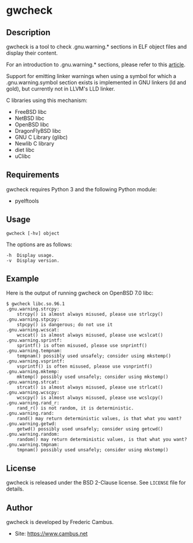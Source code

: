 # gwcheck

## Description

gwcheck is a tool to check .gnu.warning.* sections in ELF object
files and display their content.

For an introduction to .gnu.warning.* sections, please refer to this
[article][1].

Support for emitting linker warnings when using a symbol for which a
.gnu.warning.symbol section exists is implemented in GNU linkers (ld
and gold), but currently not in LLVM's LLD linker.

C libraries using this mechanism:

- FreeBSD libc
- NetBSD libc
- OpenBSD libc
- DragonFlyBSD libc
- GNU C Library (glibc)
- Newlib C library
- diet libc
- uClibc

## Requirements

gwcheck requires Python 3 and the following Python module:

- pyelftools

## Usage

	gwcheck [-hv] object

The options are as follows:

	-h	Display usage.
	-v	Display version.

## Example

Here is the output of running gwcheck on OpenBSD 7.0 libc:

	$ gwcheck libc.so.96.1
	.gnu.warning.strcpy:
		strcpy() is almost always misused, please use strlcpy()
	.gnu.warning.stpcpy:
		stpcpy() is dangerous; do not use it
	.gnu.warning.wcscat:
		wcscat() is almost always misused, please use wcslcat()
	.gnu.warning.sprintf:
		sprintf() is often misused, please use snprintf()
	.gnu.warning.tempnam:
		tempnam() possibly used unsafely; consider using mkstemp()
	.gnu.warning.vsprintf:
		vsprintf() is often misused, please use vsnprintf()
	.gnu.warning.mktemp:
		mktemp() possibly used unsafely; consider using mkstemp()
	.gnu.warning.strcat:
		strcat() is almost always misused, please use strlcat()
	.gnu.warning.wcscpy:
		wcscpy() is almost always misused, please use wcslcpy()
	.gnu.warning.rand_r:
		rand_r() is not random, it is deterministic.
	.gnu.warning.rand:
		rand() may return deterministic values, is that what you want?
	.gnu.warning.getwd:
		getwd() possibly used unsafely; consider using getcwd()
	.gnu.warning.random:
		random() may return deterministic values, is that what you want?
	.gnu.warning.tmpnam:
		tmpnam() possibly used unsafely; consider using mkstemp()

## License

gwcheck is released under the BSD 2-Clause license. See `LICENSE` file for details.

## Author

gwcheck is developed by Frederic Cambus.

- Site: https://www.cambus.net

[1]: https://ninjalj.blogspot.com/2011/11/your-own-linker-warnings-using-gnu.html
